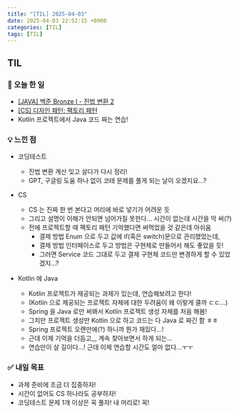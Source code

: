 ```yaml
---
title: "[TIL] 2025-04-03"
date: 2025-04-03 22:52:15 +0900
categories: [TIL]
tags: [TIL]
---
```

## TIL
### 📌 오늘 한 일
- [[JAVA] 백준 Bronze I - 진법 변환 2](https://jelliclesu.github.io/2025-04-03/algorithm/2025/04/03/algo.html)
- [[CS] 디자인 패턴: 팩토리 패턴](https://jelliclesu.github.io/2025-04-03/cs/2025/04/03/cs.html)
- Kotlin 프로젝트에서 Java 코드 짜는 연습!

### 💡 느낀 점
- 코딩테스트
  - 진법 변환 계산 잊고 살다가 다시 정리!
  - GPT, 구글링 도움 하나 없이 코테 문제를 풀게 되는 날이 오겠지요...?

- CS
  - CS 는 진짜 한 번 본다고 머리에 바로 넣기가 어려운 듯
  - 그리고 설명이 이해가 안되면 넘어가질 못한다... 시간이 없는데 시간을 막 써(?)
  - 전에 프로젝트할 때 팩토리 패턴 기억했다면 써먹었을 것 같은데 아쉬움
    - 결제 방법 Enum 으로 두고 값에 if(혹은 switch)문으로 관리했었는데,
    - 결제 방법 인터페이스로 두고 방법은 구현체로 만들어서 해도 좋았을 듯!
    - 그러면 Service 코드 그대로 두고 결제 구현체 코드만 변경하게 할 수 있었겠지...?

- Kotlin 에 Java
  - Kotlin 프로젝트가 제공되는 과제가 있는데, 연습해보려고 한다!
  - (Kotlin 으로 제공되는 프로젝트 자체에 대한 두려움이 왜 이렇게 클까 ㄷㄷ...)
  - Spring 을 Java 로만 써봐서 Kotlin 프로젝트 생성 자체를 처음 해봄!
  - 그치만 프로젝트 생성만 Kotlin 으로 하고 코드는 다 Java 로 짜긴 함 ㅎㅎ
  - Spring 프로젝트 오랜만에(?) 하니까 뭔가 재밌다...!
  - 근데 이제 기억을 더듬고,,, 계속 찾아보면서 하게 되는...
  - 연습만이 살 길이다...! 근데 이제 연습할 시간도 얼마 없다...ㅜㅜ 

### ✅ 내일 목표
- 과제 준비에 조금 더 집중하자!
- 시간이 없어도 CS 하나라도 공부하자!
- 코딩테스트 문제 1개 이상은 꼭 풀자! 내 머리로! 꼭!
